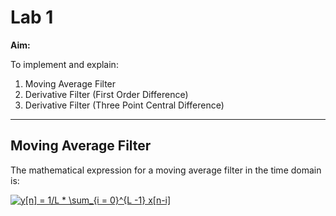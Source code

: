 Lab 1
===========

**Aim:**

To implement and explain:

1. Moving Average Filter
2. Derivative Filter (First Order Difference)
3. Derivative Filter (Three Point Central Difference) 

---

Moving Average Filter
---

The mathematical expression for a moving average filter in the time domain is:

<a href="https://www.codecogs.com/eqnedit.php?latex=y[n]&space;=&space;1/L&space;*&space;\sum_{i&space;=&space;0}^{L&space;-1}&space;x[n-i]" target="_blank"><img src="https://latex.codecogs.com/gif.latex?y[n]&space;=&space;1/L&space;*&space;\sum_{i&space;=&space;0}^{L&space;-1}&space;x[n-i]" title="y[n] = 1/L * \sum_{i = 0}^{L -1} x[n-i]" /></a>
